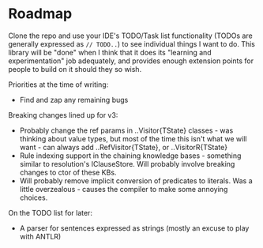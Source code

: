 # Roadmap

Clone the repo and use your IDE's TODO/Task list functionality (TODOs are generally expressed as `// TODO..`) to see individual things I want to do.
This library will be "done" when I think that it does its "learning and experimentation" job adequately, and provides enough extension points for people to build on it should they so wish.

Priorities at the time of writing:
* Find and zap any remaining bugs

Breaking changes lined up for v3:
* Probably change the ref params in ..Visitor{TState} classes - was thinking about value types,
but most of the time this isn't what we will want - can always add ..RefVisitor{TState}, or ..VisitorR{TState}
* Rule indexing support in the chaining knowledge bases - something similar to resolution's IClauseStore.
Will probably involve breaking changes to ctor of these KBs.
* Will probably remove implicit conversion of predicates to literals. Was a little overzealous - causes the compiler to make some annoying choices.

On the TODO list for later:
* A parser for sentences expressed as strings (mostly an excuse to play with ANTLR)